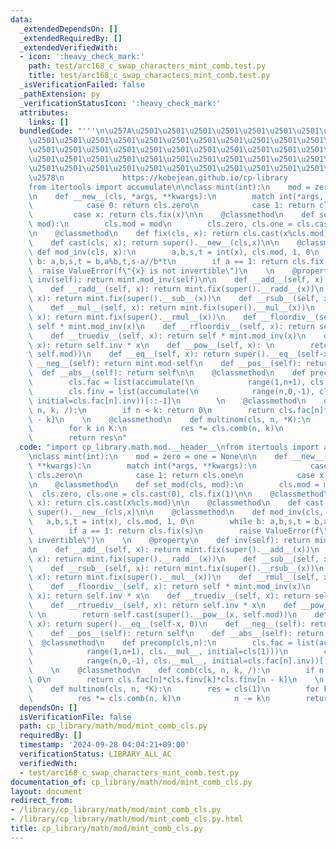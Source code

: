 ```yaml
---
data:
  _extendedDependsOn: []
  _extendedRequiredBy: []
  _extendedVerifiedWith:
  - icon: ':heavy_check_mark:'
    path: test/arc168_c_swap_characters_mint_comb.test.py
    title: test/arc168_c_swap_characters_mint_comb.test.py
  _isVerificationFailed: false
  _pathExtension: py
  _verificationStatusIcon: ':heavy_check_mark:'
  attributes:
    links: []
  bundledCode: "'''\n\u257A\u2501\u2501\u2501\u2501\u2501\u2501\u2501\u2501\u2501\u2501\
    \u2501\u2501\u2501\u2501\u2501\u2501\u2501\u2501\u2501\u2501\u2501\u2501\u2501\
    \u2501\u2501\u2501\u2501\u2501\u2501\u2501\u2501\u2501\u2501\u2501\u2501\u2501\
    \u2501\u2501\u2501\u2501\u2501\u2501\u2501\u2501\u2501\u2501\u2501\u2501\u2501\
    \u2501\u2501\u2501\u2501\u2501\u2501\u2501\u2501\u2501\u2501\u2501\u2501\u2501\
    \u2578\n             https://kobejean.github.io/cp-library               \n'''\n\
    from itertools import accumulate\n\nclass mint(int):\n    mod = zero = one = None\n\
    \n    def __new__(cls, *args, **kwargs):\n        match int(*args, **kwargs):\n\
    \            case 0: return cls.zero\n            case 1: return cls.one\n   \
    \         case x: return cls.fix(x)\n\n    @classmethod\n    def set_mod(cls,\
    \ mod):\n        cls.mod = mod\n        cls.zero, cls.one = cls.cast(0), cls.fix(1)\n\
    \n    @classmethod\n    def fix(cls, x): return cls.cast(x%cls.mod)\n\n    @classmethod\n\
    \    def cast(cls, x): return super().__new__(cls,x)\n\n    @classmethod\n   \
    \ def mod_inv(cls, x):\n        a,b,s,t = int(x), cls.mod, 1, 0\n        while\
    \ b: a,b,s,t = b,a%b,t,s-a//b*t\n        if a == 1: return cls.fix(s)\n      \
    \  raise ValueError(f\"{x} is not invertible\")\n    \n    @property\n    def\
    \ inv(self): return mint.mod_inv(self)\n\n    def __add__(self, x): return mint.fix(super().__add__(x))\n\
    \    def __radd__(self, x): return mint.fix(super().__radd__(x))\n    def __sub__(self,\
    \ x): return mint.fix(super().__sub__(x))\n    def __rsub__(self, x): return mint.fix(super().__rsub__(x))\n\
    \    def __mul__(self, x): return mint.fix(super().__mul__(x))\n    def __rmul__(self,\
    \ x): return mint.fix(super().__rmul__(x))\n    def __floordiv__(self, x): return\
    \ self * mint.mod_inv(x)\n    def __rfloordiv__(self, x): return self.inv * x\n\
    \    def __truediv__(self, x): return self * mint.mod_inv(x)\n    def __rtruediv__(self,\
    \ x): return self.inv * x\n    def __pow__(self, x): \n        return self.cast(super().__pow__(x,\
    \ self.mod))\n    def __eq__(self, x): return super().__eq__(self-x, 0)\n    def\
    \ __neg__(self): return mint.mod-self\n    def __pos__(self): return self\n  \
    \  def __abs__(self): return self\n\n    @classmethod\n    def precomp(cls,n):\n\
    \        cls.fac = list(accumulate(\n            range(1,n+1), cls.__mul__, initial=cls(1)))\n\
    \        cls.finv = list(accumulate(\n            range(n,0,-1), cls.__mul__,\
    \ initial=cls.fac[n].inv))[::-1]\n        \n    @classmethod\n    def comb(cls,\
    \ n, k, /):\n        if n < k: return 0\n        return cls.fac[n]*cls.finv[k]*cls.finv[n\
    \ - k]\n    \n    @classmethod\n    def multinom(cls, n, *K):\n        res = cls(1)\n\
    \        for k in K:\n            res *= cls.comb(n, k)\n            n -= k\n\
    \        return res\n"
  code: "import cp_library.math.mod.__header__\nfrom itertools import accumulate\n\
    \nclass mint(int):\n    mod = zero = one = None\n\n    def __new__(cls, *args,\
    \ **kwargs):\n        match int(*args, **kwargs):\n            case 0: return\
    \ cls.zero\n            case 1: return cls.one\n            case x: return cls.fix(x)\n\
    \n    @classmethod\n    def set_mod(cls, mod):\n        cls.mod = mod\n      \
    \  cls.zero, cls.one = cls.cast(0), cls.fix(1)\n\n    @classmethod\n    def fix(cls,\
    \ x): return cls.cast(x%cls.mod)\n\n    @classmethod\n    def cast(cls, x): return\
    \ super().__new__(cls,x)\n\n    @classmethod\n    def mod_inv(cls, x):\n     \
    \   a,b,s,t = int(x), cls.mod, 1, 0\n        while b: a,b,s,t = b,a%b,t,s-a//b*t\n\
    \        if a == 1: return cls.fix(s)\n        raise ValueError(f\"{x} is not\
    \ invertible\")\n    \n    @property\n    def inv(self): return mint.mod_inv(self)\n\
    \n    def __add__(self, x): return mint.fix(super().__add__(x))\n    def __radd__(self,\
    \ x): return mint.fix(super().__radd__(x))\n    def __sub__(self, x): return mint.fix(super().__sub__(x))\n\
    \    def __rsub__(self, x): return mint.fix(super().__rsub__(x))\n    def __mul__(self,\
    \ x): return mint.fix(super().__mul__(x))\n    def __rmul__(self, x): return mint.fix(super().__rmul__(x))\n\
    \    def __floordiv__(self, x): return self * mint.mod_inv(x)\n    def __rfloordiv__(self,\
    \ x): return self.inv * x\n    def __truediv__(self, x): return self * mint.mod_inv(x)\n\
    \    def __rtruediv__(self, x): return self.inv * x\n    def __pow__(self, x):\
    \ \n        return self.cast(super().__pow__(x, self.mod))\n    def __eq__(self,\
    \ x): return super().__eq__(self-x, 0)\n    def __neg__(self): return mint.mod-self\n\
    \    def __pos__(self): return self\n    def __abs__(self): return self\n\n  \
    \  @classmethod\n    def precomp(cls,n):\n        cls.fac = list(accumulate(\n\
    \            range(1,n+1), cls.__mul__, initial=cls(1)))\n        cls.finv = list(accumulate(\n\
    \            range(n,0,-1), cls.__mul__, initial=cls.fac[n].inv))[::-1]\n    \
    \    \n    @classmethod\n    def comb(cls, n, k, /):\n        if n < k: return\
    \ 0\n        return cls.fac[n]*cls.finv[k]*cls.finv[n - k]\n    \n    @classmethod\n\
    \    def multinom(cls, n, *K):\n        res = cls(1)\n        for k in K:\n  \
    \          res *= cls.comb(n, k)\n            n -= k\n        return res\n"
  dependsOn: []
  isVerificationFile: false
  path: cp_library/math/mod/mint_comb_cls.py
  requiredBy: []
  timestamp: '2024-09-28 04:04:21+09:00'
  verificationStatus: LIBRARY_ALL_AC
  verifiedWith:
  - test/arc168_c_swap_characters_mint_comb.test.py
documentation_of: cp_library/math/mod/mint_comb_cls.py
layout: document
redirect_from:
- /library/cp_library/math/mod/mint_comb_cls.py
- /library/cp_library/math/mod/mint_comb_cls.py.html
title: cp_library/math/mod/mint_comb_cls.py
---
```

